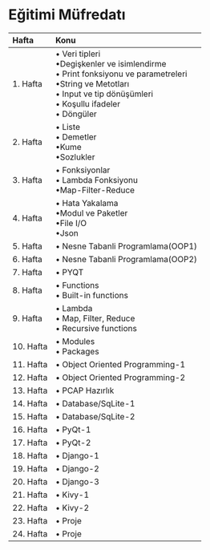 # Eğitimi Müfredatı

| Hafta         | Konu          |
|:------------- |:------------- |
| 1. Hafta      |• Veri tipleri<br>•Degişkenler ve isimlendirme<br>• Print fonksiyonu ve parametreleri<br>•String ve Metotları<br>• Input ve tip dönüşümleri<br>• Koşullu ifadeler<br>• Döngüler|                                      
| 2. Hafta      |• Liste<br>• Demetler<br>•Kume<br>•Sozlukler|
| 3. Hafta      |• Fonksiyonlar<br>• Lambda Fonksiyonu <br>•Map-Filter-Reduce|
| 4. Hafta      |• Hata Yakalama<br>•Modul ve Paketler<br>•File I/O<br>•Json|
| 5. Hafta      |• Nesne Tabanli Programlama(OOP1) |
| 6. Hafta      |• Nesne Tabanli Programlama(OOP2)|
| 7. Hafta      |• PYQT|
| 8. Hafta      |• Functions<br>• Built-in functions|
| 9. Hafta      |• Lambda<br>• Map, Filter, Reduce<br>• Recursive functions|
| 10. Hafta     |• Modules<br>• Packages|
| 11. Hafta     |• Object Oriented Programming-1|
| 12. Hafta     |• Object Oriented Programming-2|
| 13. Hafta     |• PCAP Hazırlık|
| 14. Hafta     |• Database/SqLite-1|
| 15. Hafta     |• Database/SqLite-2|
| 16. Hafta     |• PyQt-1|
| 17. Hafta     |• PyQt-2|
| 18. Hafta     |• Django-1|
| 19. Hafta     |• Django-2|
| 20. Hafta     |• Django-3|
| 21. Hafta     |• Kivy-1|
| 22. Hafta     |• Kivy-2|
| 23. Hafta     |• Proje|
| 24. Hafta     |• Proje|

